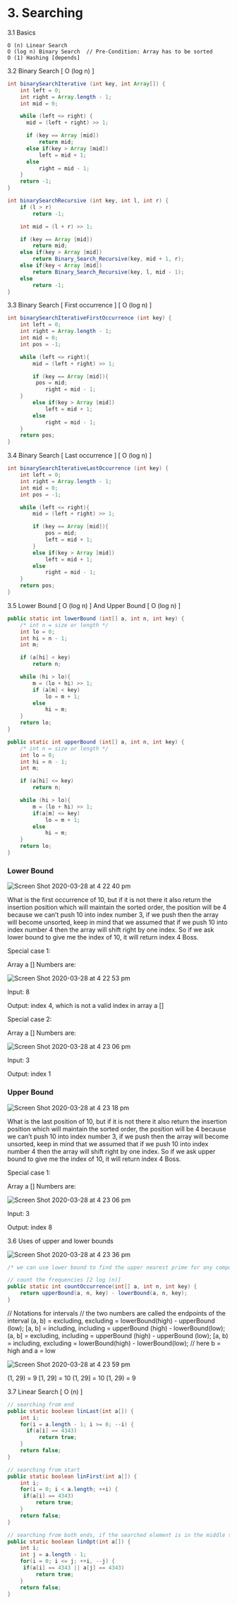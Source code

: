 # 3. Searching
3.1 Basics

```
O (n) Linear Search
O (log n) Binary Search  // Pre-Condition: Array has to be sorted
O (1) Hashing [depends]
```

3.2 Binary Search [ O (log n) ]

```java
int binarySearchIterative (int key, int Array[]) {
	int left = 0;
	int right = Array.length - 1;
	int mid = 0;

	while (left <= right) {
	  mid = (left + right) >> 1;

	  if (key == Array [mid])
		  return mid;
	  else if(key > Array [mid])
		  left = mid + 1;
	  else 
		  right = mid - 1;
	}
	return -1;
}
```

```java
int binarySearchRecursive (int key, int l, int r) {
	if (l > r)
		return -1;

	int mid = (l + r) >> 1;

	if (key == Array [mid])
		return mid;
	else if(key > Array [mid])
		return Binary_Search_Recursive(key, mid + 1, r);
	else if(key < Array [mid])
		return Binary_Search_Recursive(key, l, mid - 1);
	else
		return -1;
}
```

3.3 Binary Search [ First occurrence ] [ O (log n) ]

```java
int binarySearchIterativeFirstOccurrence (int key) {
	int left = 0;
	int right = Array.length - 1;
	int mid = 0;
	int pos = -1; 

	while (left <= right){
		mid = (left + right) >> 1;

		if (key == Array [mid]){
		 pos = mid;
			right = mid - 1;
	}
		else if(key > Array [mid])
			left = mid + 1;
		else
			right = mid - 1;
	}
	return pos;
}
```

3.4 Binary Search [ Last occurrence ] [ O (log n) ]

```java
int binarySearchIterativeLastOccurrence (int key) {
	int left = 0;
	int right = Array.length - 1;
	int mid = 0;
	int pos = -1; 

	while (left <= right){
		mid = (left + right) >> 1;

		if (key == Array [mid]){
			pos = mid;
			left = mid + 1;
		}
		else if(key > Array [mid])
			left = mid + 1;
		else
			right = mid - 1;
	}
	return pos;
}
```

3.5 Lower Bound [ O (log n) ] And Upper Bound [ O (log n) ]

```java
public static int lowerBound (int[] a, int n, int key) {
	/* int n = size or length */
	int lo = 0;
	int hi = n - 1;
	int m;

	if (a[hi] < key) 
		return n;

	while (hi > lo){
		m = (lo + hi) >> 1;
		if (a[m] < key)
			lo = m + 1;
		else
			hi = m; 
	}
	return lo;
}
```

```java
public static int upperBound (int[] a, int n, int key) {
	/* int n = size or length */       
	int lo = 0;
	int hi = n - 1;
	int m;

	if (a[hi] <= key) 
		return n; 

	while (hi > lo){
		m = (lo + hi) >> 1;
		if(a[m] <= key)    
			lo = m + 1;
		else
			hi = m; 
	}
	return lo;
}
```


### Lower Bound

![Screen Shot 2020-03-28 at 4 22 40 pm](https://user-images.githubusercontent.com/1612112/77815731-5c96f080-7111-11ea-801b-9793ab543908.png)

What is the first occurrence of 10, but if it is not there it also return the insertion position which will maintain the sorted order, the position will be 4 because we can’t push 10 into index number 3, if we push then the array will become unsorted, keep in mind that we assumed that if we push 10 into index number 4 then the array will shift right by one index. 
So if we ask lower bound to give me the index of 10, it will return index 4 Boss.

Special case 1:

Array a [] Numbers are:

![Screen Shot 2020-03-28 at 4 22 53 pm](https://user-images.githubusercontent.com/1612112/77815742-691b4900-7111-11ea-927e-64c68de47e0f.png)

Input: 8

Output: index 4, which is not a valid index in array a []


Special case 2:

Array a [] Numbers are: 

![Screen Shot 2020-03-28 at 4 23 06 pm](https://user-images.githubusercontent.com/1612112/77815753-73d5de00-7111-11ea-81d7-69e07e1b9a30.png)

Input: 3

Output: index 1

### Upper Bound

![Screen Shot 2020-03-28 at 4 23 18 pm](https://user-images.githubusercontent.com/1612112/77815620-99161c80-7110-11ea-8fcc-4373f6eb6345.png)

What is the last position of 10, but if it is not there it also return the insertion position which will maintain the sorted order, the position will be 4 because we can’t push 10 into index number 3, if we push then the array will become unsorted, keep in mind that we assumed that if we push 10 into index number 4 then the array will shift right by one index. 
So if we ask upper bound to give me the index of 10, it will return index 4 Boss.

Special case 1:

Array a [] Numbers are:

![Screen Shot 2020-03-28 at 4 23 06 pm](https://user-images.githubusercontent.com/1612112/77815623-99161c80-7110-11ea-9363-186f07bf7105.png)

Input: 3

Output: index 8

3.6 Uses of upper and lower bounds

![Screen Shot 2020-03-28 at 4 23 36 pm](https://user-images.githubusercontent.com/1612112/77815799-da5afc00-7111-11ea-8b84-2544a2c345c2.png)

```java
/* we can use lower bound to find the upper nearest prime for any composite number (positive integers that are not prime and not equal to 1). For 10 the answer will be 11 and for 23 the answer will be 27 */

// count the frequencies [2 log (n)]
public static int countOccurrence(int[] a, int n, int key) {
	return upperBound(a, n, key) - lowerBound(a, n, key);
}
```

// Notations for intervals
// the two numbers are called the endpoints of the interval
(a, b) = excluding, excluding = lowerBound(high) - upperBound (low);
[a, b] = including, including = upperBound (high) - lowerBound(low);
(a, b] = excluding, including = upperBound (high) - upperBound (low);
[a, b) = including, excluding = lowerBound(high) - lowerBound(low);
// here b = high and a = low

![Screen Shot 2020-03-28 at 4 23 59 pm](https://user-images.githubusercontent.com/1612112/77815808-e646be00-7111-11ea-96ea-04984580ea53.png)

(1, 29) = 9
[1, 29] = 10
(1, 29] = 10
[1, 29) = 9

3.7 Linear Search [ O (n) ]

```java
// searching from end 
public static boolean linLast(int a[]) {
	int i;
	for(i = a.length - 1; i >= 0; --i) {
	  if(a[i] == 4343)   
		  return true;
	}
	return false;
}
```

```java
// searching from start
public static boolean linFirst(int a[]) {
	int i;
	for(i = 0; i < a.length; ++i) {
	 if(a[i] == 4343)   
		 return true;
	}
	return false;
}
```

```java
// searching from both ends, if the searched element is in the middle this code also takes n comparisons but in average case it saves time
public static boolean linOpt(int a[]) {
	int i;
	int j = a.length - 1;
	for(i = 0; i <= j; ++i, --j) {
	 if(a[i] == 4343 || a[j] == 4343)   
		 return true;
	}
	return false;
}
```
